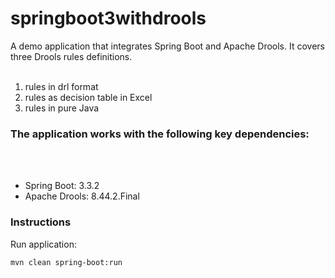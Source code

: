 # springboot3withdrools

A demo application that integrates Spring Boot and Apache Drools.
It covers three Drools rules definitions.
<br/><br/>
1. rules in drl format
1. rules as decision table in Excel
1. rules in pure Java

### The application works with the following key dependencies:
<br/><br/>
* Spring Boot: 3.3.2
* Apache Drools: 8.44.2.Final

### Instructions

Run application:

```
mvn clean spring-boot:run
```
